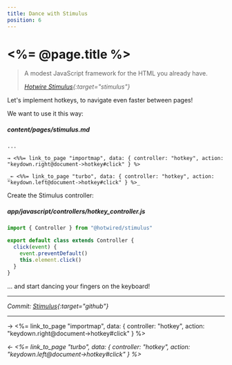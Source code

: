 ```yaml
---
title: Dance with Stimulus
position: 6
---
```


# <%= @page.title %>

> A modest JavaScript framework for the HTML you already have.
>
> _[Hotwire Stimulus](https://stimulus.hotwired.dev){:target="stimulus"}_

Let's implement hotkeys, to navigate even faster between pages!

We want to use it this way:

##### _content/pages/stimulus.md_

```erb
...

→ <%%= link_to_page "importmap", data: { controller: "hotkey", action: "keydown.right@document->hotkey#click" } %>

_← <%%= link_to_page "turbo", data: { controller: "hotkey", action: "keydown.left@document->hotkey#click" } %>_
```

Create the Stimulus controller:

##### _app/javascript/controllers/hotkey_controller.js_

```javascript
import { Controller } from "@hotwired/stimulus"

export default class extends Controller {
  click(event) {
    event.preventDefault()
    this.element.click()
  }
}
```

... and start dancing your fingers on the keyboard!

---

_Commit: [Stimulus](https://github.com/fcatuhe/rails-static/commit/b6170767207c038fe4e518a889d7cbcfdee4ffa0){:target="github"}_

---

→ <%= link_to_page "importmap", data: { controller: "hotkey", action: "keydown.right@document->hotkey#click" } %>

_← <%= link_to_page "turbo", data: { controller: "hotkey", action: "keydown.left@document->hotkey#click" } %>_
